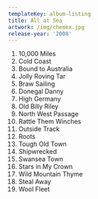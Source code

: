 ```yaml
---
templateKey: album-listing
title: All at Sea
artwork: /img/chemex.jpg
release-year: '2008'
---
```

1. 10,000 Miles
2. Cold Coast
3. Bound to Australia
4. Jolly Roving Tar
5. Braw Sailing
6. Donegal Danny
7. High Germany
8. Old Billy Riley
9. North West Passage
10. Rattle Them Winches
11. Outside Track
12. Roots
13. Tough Old Town
14. Shipwrecked
15. Swansea Town
16. Stars in My Crown
17. Wild Mountain Thyme
18. Steal Away
19. Wool Fleet
